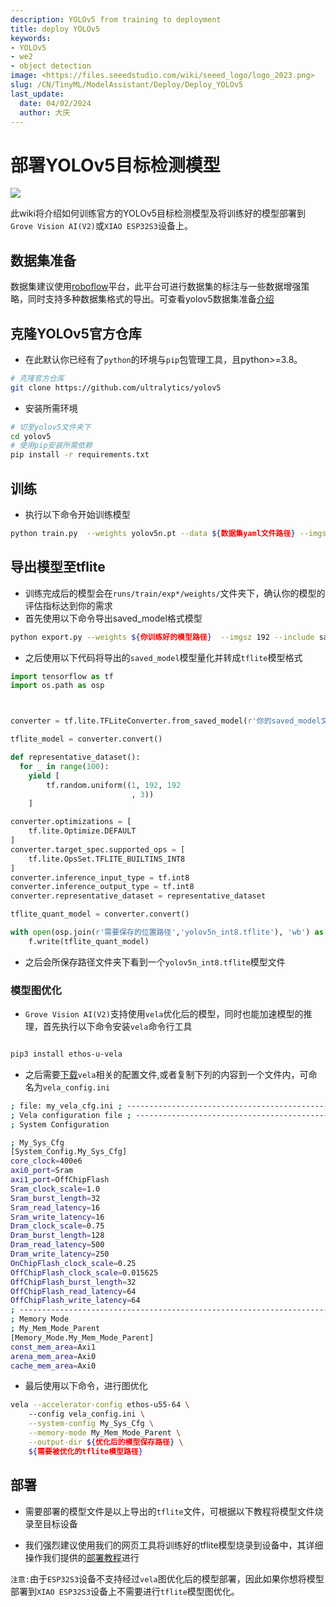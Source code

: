 ```yaml
---
description: YOLOv5 from training to deployment
title: deploy YOLOv5
keywords:
- YOLOv5 
- we2 
- object detection
image: <https://files.seeedstudio.com/wiki/seeed_logo/logo_2023.png>
slug: /CN/TinyML/ModelAssistant/Deploy/Deploy_YOLOv5
last_update:
  date: 04/02/2024
  author: 大庆
---
```


# 部署YOLOv5目标检测模型

<div style={{textAlign:'center'}}><img src="https://files.seeedstudio.com/sscma/static/detection_person_yolov5.png" style={{width:600, height:'auto'}}/></div>

此wiki将介绍如何训练官方的YOLOv5目标检测模型及将训练好的模型部署到`Grove Vision AI(V2)`或`XIAO ESP32S3`设备上。

## 数据集准备

数据集建议使用[roboflow](https://universe.roboflow.com/)平台，此平台可进行数据集的标注与一些数据增强策略，同时支持多种数据集格式的导出。可查看yolov5数据集准备[介绍](https://docs.ultralytics.com/zh/yolov5/tutorials/train_custom_data/)

## 克隆YOLOv5官方仓库

- 在此默认你已经有了`python`的环境与`pip`包管理工具，且python>=3.8。

```bash
# 克隆官方仓库
git clone https://github.com/ultralytics/yolov5
```

- 安装所需环境

```bash
# 切至yolov5文件夹下
cd yolov5
# 使用pip安装所需依赖
pip install -r requirements.txt
```

## 训练

- 执行以下命令开始训练模型

```bash
python train.py  --weights yolov5n.pt --data ${数据集yaml文件路径} --imgsz 192
```

## 导出模型至tflite

- 训练完成后的模型会在`runs/train/exp*/weights/`文件夹下，确认你的模型的评估指标达到你的需求
- 首先使用以下命令导出saved_model格式模型

```bash
python export.py --weights ${你训练好的模型路径}  --imgsz 192 --include saved_model
```

- 之后使用以下代码将导出的`saved_model`模型量化并转成`tflite`模型格式

```python
import tensorflow as tf
import os.path as osp



converter = tf.lite.TFLiteConverter.from_saved_model(r'你的saved_model文件夹路径')

tflite_model = converter.convert()

def representative_dataset():
  for _ in range(100):
    yield [
        tf.random.uniform((1, 192, 192
                           , 3))
    ]

converter.optimizations = [
    tf.lite.Optimize.DEFAULT
]
converter.target_spec.supported_ops = [
    tf.lite.OpsSet.TFLITE_BUILTINS_INT8
]
converter.inference_input_type = tf.int8
converter.inference_output_type = tf.int8
converter.representative_dataset = representative_dataset

tflite_quant_model = converter.convert()

with open(osp.join(r'需要保存的位置路径','yolov5n_int8.tflite'), 'wb') as f:
    f.write(tflite_quant_model)

```

- 之后会所保存路径文件夹下看到一个`yolov5n_int8.tflite`模型文件

### 模型图优化

- `Grove Vision AI(V2)`支持使用`vela`优化后的模型，同时也能加速模型的推理，首先执行以下命令安装`vela`命令行工具

```bash

pip3 install ethos-u-vela
```

- 之后需要[下载](https://files.seeedstudio.com/sscma/configs/vela_config.ini)`vela`相关的配置文件,或者复制下列的内容到一个文件内，可命名为`vela_config.ini`

```bash
; file: my_vela_cfg.ini ; ----------------------------------------------------------------------------- 
; Vela configuration file ; ----------------------------------------------------------------------------- 
; System Configuration 

; My_Sys_Cfg 
[System_Config.My_Sys_Cfg] 
core_clock=400e6 
axi0_port=Sram 
axi1_port=OffChipFlash 
Sram_clock_scale=1.0 
Sram_burst_length=32 
Sram_read_latency=16 
Sram_write_latency=16 
Dram_clock_scale=0.75 
Dram_burst_length=128 
Dram_read_latency=500 
Dram_write_latency=250 
OnChipFlash_clock_scale=0.25 
OffChipFlash_clock_scale=0.015625 
OffChipFlash_burst_length=32 
OffChipFlash_read_latency=64 
OffChipFlash_write_latency=64 
; ----------------------------------------------------------------------------- 
; Memory Mode 
; My_Mem_Mode_Parent 
[Memory_Mode.My_Mem_Mode_Parent] 
const_mem_area=Axi1 
arena_mem_area=Axi0 
cache_mem_area=Axi0
```

- 最后使用以下命令，进行图优化

```bash
vela --accelerator-config ethos-u55-64 \ 
    --config vela_config.ini \
    --system-config My_Sys_Cfg \
    --memory-mode My_Mem_Mode_Parent \
    --output-dir ${优化后的模型保存路径} \
    ${需要被优化的tflite模型路径}
```

## 部署

- 需要部署的模型文件是以上导出的`tflite`文件，可根据以下教程将模型文件烧录至目标设备

- 我们强烈建议使用我们的网页工具将训练好的tflite模型烧录到设备中，其详细操作我们提供的[部署教程](https://wiki.seeedstudio.com/ModelAssistant_Deploy_Overview/)进行

`注意:`由于`ESP32S3`设备不支持经过`vela`图优化后的模型部署，因此如果你想将模型部署到`XIAO ESP32S3`设备上不需要进行`tflite`模型图优化。
